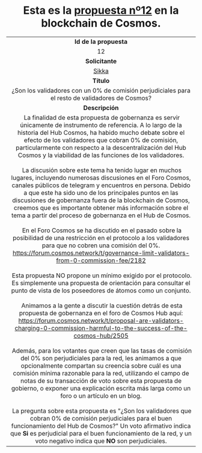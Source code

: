 <h1 align="center"> Esta es la <a href="https://cosmos.bigdipper.live/proposals/12">propuesta nº12</a> en la blockchain de Cosmos.</h1>
<table align="center">
    <tr align="center">
        <td><b>Id de la propuesta</b></td>
    </tr>
    <tr align="center">
        <td>12</td>
    </tr>
    <tr align="center">
        <td><b>Solicitante</b></td>
    </tr>
    <tr align="center">
        <td><a href="https://cosmos.bigdipper.live/validator/679B89785973BE94D4FDF8B66F84A929932E91C5">Sikka</a></td>
    </tr>
    <tr align="center">
        <td><b>Título</b></td>
    </tr>
    <tr align="center">
        <td>¿Son los validadores con un 0% de comisión perjudiciales para el resto de validadores de Cosmos?</td>
    </tr>
    <tr align="center">
        <td> <b>Descripción</b></td>
    </tr>
    <tr>
        <td align="center">
            &nbsp;La finalidad de esta propuesta de gobernanza es servir únicamente de instrumento de referencia. A lo largo 
            de la historia del Hub Cosmos, ha habido mucho debate sobre el efecto de los validadores que cobran 0% de 
            comisión, particularmente con respecto a la descentralización del Hub Cosmos y la viabilidad de las funciones 
            de los validadores.
            <br>
            <br>
            &nbsp;La discusión sobre este tema ha tenido lugar en muchos lugares, incluyendo numerosas discusiones en el Foro Cosmos, 
            canales públicos de telegram y encuentros en persona. Debido a que este ha sido uno de los principales puntos en las 
            discusiones de gobernanza fuera de la blockchain de Cosmos, creemos que es importante obtener más información sobre 
            el tema a partir del proceso de gobernanza en el Hub de Cosmos.
            <br>
            <br>
            &nbsp;En el Foro Cosmos se ha discutido en el pasado sobre la posibilidad de una restricción en el protocolo a los 
            validadores para que no cobren una comisión del 0%.
            <br> 
            <a href="https://forum.cosmos.network/t/governance-limit-validators-from-0-commission-fee/2182">
                https://forum.cosmos.network/t/governance-limit-validators-from-0-commission-fee/2182</a>
            <br>
            <br>
            &nbsp;Esta propuesta NO propone un mínimo exigido por el protocolo. Es simplemente una propuesta de orientación para 
            consultar el punto de vista de los poseedores de átomos como un conjunto.
            <br>
            <br>
            &nbsp;Animamos a la gente a discutir la cuestión detrás de esta propuesta de gobernanza en el foro de Cosmos Hub aquí:
            <br>
            <a href="https://forum.cosmos.network/t/proposal-are-validators-charging-0-commission-harmful-to-the-success-of-the-cosmos-hub/2505">
                https://forum.cosmos.network/t/proposal-are-validators-charging-0-commission-harmful-to-the-success-of-the-cosmos-hub/2505
            </a>
            <br>
            <br>
            &nbsp;Además, para los votantes que creen que las tasas de comisión del 0% son perjudiciales para la red, les animamos a que opcionalmente 
            compartan su creencia sobre cuál es una comisión mínima razonable para la red, utilizando el campo de notas de su transacción de voto 
            sobre esta propuesta de gobierno, o exponer una explicación escrita más larga como un foro o un artículo en un blog.
            <br>
            <br>
            &nbsp;La pregunta sobre esta propuesta es "¿Son los validadores que cobran 0% de comisión perjudiciales para el buen funcionamiento del Hub de Cosmos?"
            Un voto afirmativo indica que <b>Si</b> es perjudicial para el buen funcionamiento de la red, y un voto negativo indica que <b>NO</b> son perjudiciales.
        </td>
    </tr>
</table>
